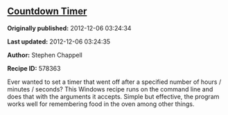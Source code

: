 ## [Countdown Timer](https://code.activestate.com/recipes/578363-countdown-timer)

**Originally published:** 2012-12-06 03:24:34

**Last updated:** 2012-12-06 03:24:35

**Author:** Stephen Chappell

**Recipe ID:** 578363

Ever wanted to set a timer that went off after a specified number of hours / minutes / seconds? This Windows recipe runs on the command line and does that with the arguments it accepts. Simple but effective, the program works well for remembering food in the oven among other things.
